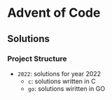 # Advent of Code 

## Solutions

### Project Structure

- `2022`: solutions for year 2022
  - `c`: solutions written in C
  - `go`: solutions wiritten in GO

